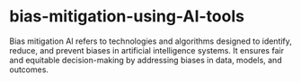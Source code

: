 # bias-mitigation-using-AI-tools
Bias mitigation AI refers to technologies and algorithms designed to identify, reduce, and prevent biases in artificial intelligence systems. It ensures fair and equitable decision-making by addressing biases in data, models, and outcomes. 
